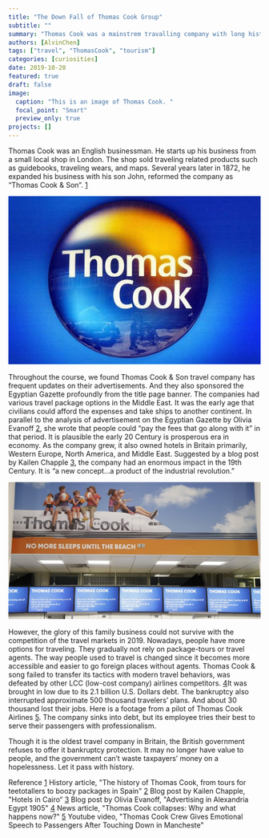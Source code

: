 ```yaml
---
title: "The Down Fall of Thomas Cook Group"
subtitle: ""
summary: "Thomas Cook was a mainstrem travalling company with long history in England, but the recent bankruptcy strcuk down this family business."
authors: [AlvinChen]
tags: ["travel", "ThomasCook", "tourism"]
categories: [curiosities]
date: 2019-10-20
featured: true
draft: false
image:
  caption: "This is an image of Thomas Cook. "
  focal_point: "Smart"
  preview_only: true
projects: []
---
```

Thomas Cook was an English businessman. He starts up his business from a small local shop in London. The shop sold traveling related products such as guidebooks, traveling wears, and maps. Several years later in 1872, he expanded his business with his son John, reformed the company as “Thomas Cook & Son”. [1](https://www.telegraph.co.uk/travel/tours/history-of-thomas-cook/) 

![thomas_cook_logo](thomas_cook_logo.jpg "Thomas Cook Logo")

Throughout the course, we found Thomas Cook & Son travel company has frequent updates on their advertisements. And they also sponsored the Egyptian Gazette profoundly from the title page banner. The companies had various travel package options in the Middle East. It was the early age that civilians could afford the expenses and take ships to another continent. In parallel to the analysis of advertisement on the Egyptian Gazette by Olivia Evanoff [2](https://dig-eg-gaz.github.io/post/16-analysis-evanoff/), she wrote that people could “pay the fees that go along with it” in that period. It is plausible the early 20 Century is prosperous era in economy. As the company grew, it also owned hotels in Britain primarily, Western Europe, North America, and Middle East. Suggested by a blog post by Kailen Chapple [3](https://dig-eg-gaz.github.io/post/18-analysis-chapple/), the company had an enormous impact in the 19th Century. It is “a new concept…a product of the industrial revolution.”

![company_ceases_trading](company_ceases_trading.jpg "Thomas Cook ceases trading")

However, the glory of this family business could not survive with the competition of the travel markets in 2019. Nowadays, people have more options for traveling. They gradually not rely on package-tours or travel agents. The way people used to travel is changed since it becomes more accessible and easier to go foreign places without agents. Thomas Cook & song failed to transfer its tactics with modern travel behaviors, was defeated by other LCC (low-cost company) airlines competitors. [4](https://www.reuters.com/article/us-thomas-cook-grp-investment-explainer/thomas-cook-collapses-why-and-what-happens-now-idUSKBN1W804O)It was brought in low due to its 2.1 billion U.S. Dollars debt. The bankruptcy also interrupted approximate 500 thousand travelers’ plans. And about 30 thousand lost their jobs. Here is a footage from a pilot of Thomas Cook Airlines [5](https://www.youtube.com/watch?v=rGyd8jtroHo). The company sinks into debt, but its employee tries their best to serve their passengers with professionalism. 

Though it is the oldest travel company in Britain, the British government refuses to offer it bankruptcy protection. It may no longer have value to people, and the government can’t waste taxpayers’ money on a hopelessness. Let it pass with history. 

Reference 
[1](https://www.telegraph.co.uk/travel/tours/history-of-thomas-cook/) History article, "The history of Thomas Cook, from tours for teetotallers to boozy packages in Spain"
[2](https://dig-eg-gaz.github.io/post/16-analysis-evanoff/) Blog post by Kailen Chapple, "Hotels in Cairo“
[3](https://dig-eg-gaz.github.io/post/18-analysis-chapple/) Blog post by Olivia Evanoff, "Advertising in Alexandria Egypt 1905"
[4](https://www.reuters.com/article/us-thomas-cook-grp-investment-explainer/thomas-cook-collapses-why-and-what-happens-now-idUSKBN1W804O) News article, "Thomas Cook collapses: Why and what happens now?"
[5](https://www.youtube.com/watch?v=rGyd8jtroHo) Youtube video, "Thomas Cook Crew Gives Emotional Speech to Passengers After Touching Down in Mancheste"